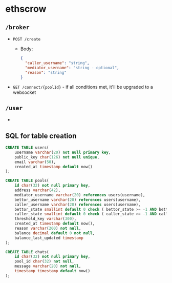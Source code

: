 # ethscrow

## `/broker`

- `POST /create`
  - Body:
    ```json
    {
      "caller_username": "string",
      "mediator_username": "string - optional",
      "reason": "string"
    }
    ```
    
- `GET /connect/{poolId}` - if all conditions met, it'll be upgraded to a websocket

## `/user`

- 

## SQL for table creation

```sql
CREATE TABLE users(
    username varchar(20) not null primary key,
    public_key char(126) not null unique,
    email varchar(50),
    created_at timestamp default now()
);

CREATE TABLE pools(
    id char(32) not null primary key,
    address varchar(42),
    mediator_username varchar(20) references users(username),
    bettor_username varchar(20) references users(username),
    caller_username varchar(20) references users(username),
    bettor_state smallint default 0 check ( bettor_state >= -1 AND bettor_state <= 1 ),
    caller_state smallint default 0 check ( caller_state >= -1 AND caller_state <= 1 ),
    threshold_key varchar(300),
    created_at timestamp default now(),
    reason varchar(200) not null,
    balance decimal default 0 not null,
    balance_last_updated timestamp
);

CREATE TABLE chats(
    id char(32) not null primary key,
    pool_id char(32) not null,
    message varchar(20) not null,
    timestamp timestamp default now()
);
```